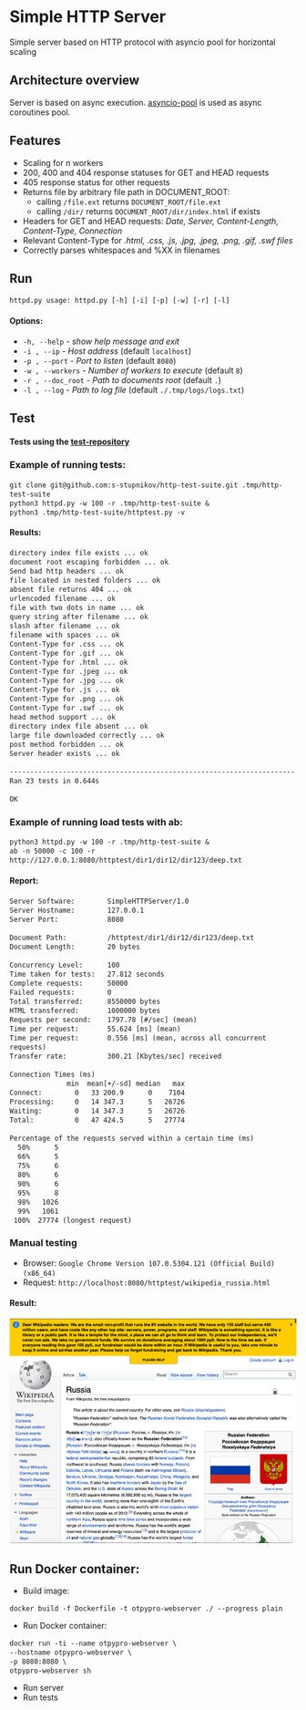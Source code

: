 # Simple HTTP Server
Simple server based on HTTP protocol with asyncio pool for horizontal scaling

## Architecture overview
Server is based on async execution. [asyncio-pool](https://github.com/gistart/asyncio-pool) is used 
as async coroutines pool.

## Features
* Scaling for n workers
* 200, 400 and 404 response statuses for GET and HEAD requests
* 405 response status for other requests
* Returns file by arbitrary file path in DOCUMENT_ROOT: 
  * calling `/file.ext` returns `DOCUMENT_ROOT/file.ext` 
  * calling `/dir/` returns `DOCUMENT_ROOT/dir/index.html` if exists
* Headers for GET and HEAD requests: _Date, Server, Content-Length, Content-Type, Connection_
* Relevant Content-Type for _.html, .css, .js, .jpg, .jpeg, .png, .gif, .swf files_
* Correctly parses whitespaces and %XX in filenames

## Run

```shell
httpd.py usage: httpd.py [-h] [-i] [-p] [-w] [-r] [-l]
```
#### Options:
  * `-h, --help` - _show help message and exit_
  * `-i , --ip` - _Host address_ (default `localhost`)
  * `-p , --port` - _Port to listen_ (default `8080`)
  * `-w , --workers` - _Number of workers to execute_ (default `8`)
  * `-r , --doc_root` - _Path to documents root_ (default `.`)
  * `-l , --log` - _Path to log file_ (default `./.tmp/logs/logs.txt`)

## Test

#### Tests using the [test-repository](https://github.com/s-stupnikov/http-test-suite)

### Example of running tests:
```shell
git clone git@github.com:s-stupnikov/http-test-suite.git .tmp/http-test-suite
python3 httpd.py -w 100 -r .tmp/http-test-suite &
python3 .tmp/http-test-suite/httptest.py -v
```
#### Results:
```text
directory index file exists ... ok
document root escaping forbidden ... ok
Send bad http headers ... ok
file located in nested folders ... ok
absent file returns 404 ... ok
urlencoded filename ... ok
file with two dots in name ... ok
query string after filename ... ok
slash after filename ... ok
filename with spaces ... ok
Content-Type for .css ... ok
Content-Type for .gif ... ok
Content-Type for .html ... ok
Content-Type for .jpeg ... ok
Content-Type for .jpg ... ok
Content-Type for .js ... ok
Content-Type for .png ... ok
Content-Type for .swf ... ok
head method support ... ok
directory index file absent ... ok
large file downloaded correctly ... ok
post method forbidden ... ok
Server header exists ... ok

----------------------------------------------------------------------
Ran 23 tests in 0.644s

OK
```

### Example of running load tests with ab:
```shell
python3 httpd.py -w 100 -r .tmp/http-test-suite &
ab -n 50000 -c 100 -r http://127.0.0.1:8080/httptest/dir1/dir12/dir123/deep.txt
```

#### Report:
```text
Server Software:        SimpleHTTPServer/1.0
Server Hostname:        127.0.0.1
Server Port:            8080

Document Path:          /httptest/dir1/dir12/dir123/deep.txt
Document Length:        20 bytes

Concurrency Level:      100
Time taken for tests:   27.812 seconds
Complete requests:      50000
Failed requests:        0
Total transferred:      8550000 bytes
HTML transferred:       1000000 bytes
Requests per second:    1797.78 [#/sec] (mean)
Time per request:       55.624 [ms] (mean)
Time per request:       0.556 [ms] (mean, across all concurrent requests)
Transfer rate:          300.21 [Kbytes/sec] received

Connection Times (ms)
              min  mean[+/-sd] median   max
Connect:        0   33 200.9      0    7104
Processing:     0   14 347.3      5   26726
Waiting:        0   14 347.3      5   26726
Total:          0   47 424.5      5   27774

Percentage of the requests served within a certain time (ms)
  50%      5
  66%      5
  75%      6
  80%      6
  90%      6
  95%      8
  98%   1026
  99%   1061
 100%  27774 (longest request)
```

### Manual testing
* Browser: `Google Chrome Version 107.0.5304.121 (Official Build) (x86_64)`
* Request: `http://localhost:8080/httptest/wikipedia_russia.html`

#### Result:
![img.png](img.png)

## Run Docker container:

* Build image:
```shell
docker build -f Dockerfile -t otpypro-webserver ./ --progress plain
```
* Run Docker container:
```shell
docker run -ti --name otpypro-webserver \                          
--hostname otpypro-webserver \
-p 8080:8080 \
otpypro-webserver sh
```
* Run server
* Run tests